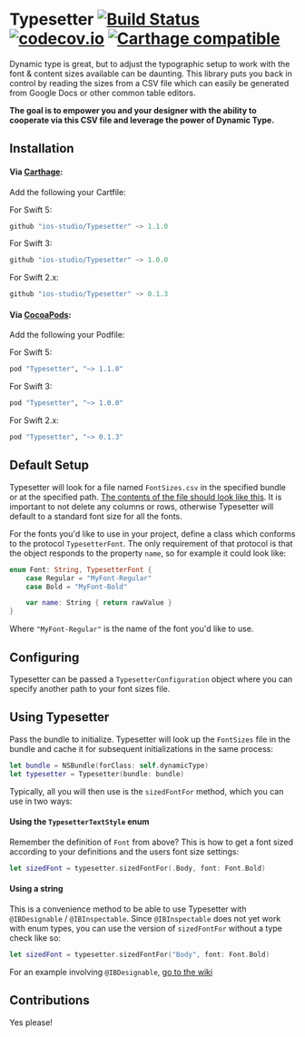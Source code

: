 # Typesetter [![Build Status](https://travis-ci.org/ios-studio/Typesetter.svg?branch=master)](https://travis-ci.org/ios-studio/Typesetter) [![codecov.io](https://codecov.io/github/ios-studio/Typesetter/coverage.svg?branch=master)](https://codecov.io/github/ios-studio/Typesetter?branch=master) [![Carthage compatible](https://img.shields.io/badge/Carthage-compatible-4BC51D.svg?style=flat)](https://github.com/Carthage/Carthage)
Dynamic type is great, but to adjust the typographic setup to work with the font & content sizes available can be daunting.
This library puts you back in control by reading the sizes from a CSV file which can easily be generated from Google Docs or other common table editors.

**The goal is to empower you and your designer with the ability to cooperate via this CSV file and leverage the power of Dynamic Type.**

## Installation

#### Via [Carthage](https://github.com/Carthage/Carthage):
Add the following your Cartfile:

For Swift 5:
```Swift
github "ios-studio/Typesetter" ~> 1.1.0
```
For Swift 3:
```Swift
github "ios-studio/Typesetter" ~> 1.0.0
```

For Swift 2.x:
```Swift
github "ios-studio/Typesetter" ~> 0.1.3
```

#### Via [CocoaPods](https://cocoapods.org/):
Add the following your Podfile:

For Swift 5:
```ruby
pod "Typesetter", "~> 1.1.0"
```

For Swift 3:
```ruby
pod "Typesetter", "~> 1.0.0"
```

For Swift 2.x:
```ruby
pod "Typesetter", "~> 0.1.3"
```

## Default Setup
Typesetter will look for a file named `FontSizes.csv` in the specified bundle or at the specified path. [The contents of the file should look like this](https://github.com/ios-studio/Typesetter/blob/master/TypesetterTests/Support/FontSizes.csv). It is important to not delete any columns or rows, otherwise Typesetter will default to a standard font size for all the fonts.

For the fonts you'd like to use in your project, define a class which conforms to the protocol `TypesetterFont`. The only requirement of that protocol is that the object responds to the property `name`, so for example it could look like:

```Swift
enum Font: String, TypesetterFont {
    case Regular = "MyFont-Regular"
    case Bold = "MyFont-Bold"

    var name: String { return rawValue }
}

```

Where `"MyFont-Regular"` is the name of the font you'd like to use.

## Configuring
Typesetter can be passed a `TypesetterConfiguration` object where you can specify another path to your font sizes file.

## Using Typesetter

Pass the bundle to initialize. Typesetter will look up the `FontSizes` file in the bundle and cache it for subsequent initializations in the same process:

```Swift
let bundle = NSBundle(forClass: self.dynamicType)
let typesetter = Typesetter(bundle: bundle)
```

Typically, all you will then use is the `sizedFontFor` method, which you can use in two ways:

#### Using the `TypesetterTextStyle` enum

Remember the definition of `Font` from above? This is how to get a font sized according to your definitions and the users font size settings:

```Swift
let sizedFont = typesetter.sizedFontFor(.Body, font: Font.Bold)
```

#### Using a string

This is a convenience method to be able to use Typesetter with `@IBDesignable` / `@IBInspectable`. Since `@IBInspectable` does not yet work with enum types, you can use the version of `sizedFontFor` without a type check like so:

```Swift
let sizedFont = typesetter.sizedFontFor("Body", font: Font.Bold)
```

For an example involving `@IBDesignable`, [go to the wiki](https://github.com/ios-studio/Typesetter/wiki/Setting-up-an-@IBDesignable-Label)

## Contributions

Yes please!
